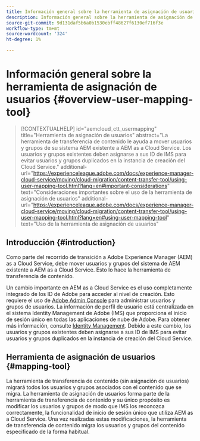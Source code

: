 ```yaml
---
title: Información general sobre la herramienta de asignación de usuarios
description: Información general sobre la herramienta de asignación de usuarios
source-git-commit: 9d131daf5b6a0b1530ebff48627f6130ef716f3e
workflow-type: tm+mt
source-wordcount: '324'
ht-degree: 1%

---
```



# Información general sobre la herramienta de asignación de usuarios {#overview-user-mapping-tool}

>[!CONTEXTUALHELP]
>id="aemcloud_ctt_usermapping"
>title="Herramienta de asignación de usuarios"
>abstract="La herramienta de transferencia de contenido le ayuda a mover usuarios y grupos de su sistema AEM existente a AEM as a Cloud Service. Los usuarios y grupos existentes deben asignarse a sus ID de IMS para evitar usuarios y grupos duplicados en la instancia de creación del Cloud Service."
>additional-url="https://experienceleague.adobe.com/docs/experience-manager-cloud-service/moving/cloud-migration/content-transfer-tool/using-user-mapping-tool.html?lang=en#important-considerations" text="Consideraciones importantes sobre el uso de la herramienta de asignación de usuarios"
>additional-url="https://experienceleague.adobe.com/docs/experience-manager-cloud-service/moving/cloud-migration/content-transfer-tool/using-user-mapping-tool.html?lang=en#using-user-mapping-tool" text="Uso de la herramienta de asignación de usuarios"

## Introducción {#introduction}

Como parte del recorrido de transición a Adobe Experience Manager (AEM) as a Cloud Service, debe mover usuarios y grupos del sistema de AEM existente a AEM as a Cloud Service. Esto lo hace la herramienta de transferencia de contenido.

Un cambio importante en AEM as a Cloud Service es el uso completamente integrado de los ID de Adobe para acceder al nivel de creación.  Esto requiere el uso de [Adobe Admin Console](https://helpx.adobe.com/es/enterprise/using/admin-console.html) para administrar usuarios y grupos de usuarios. La información de perfil de usuario está centralizada en el sistema Identity Management de Adobe (IMS) que proporciona el inicio de sesión único en todas las aplicaciones de nube de Adobe. Para obtener más información, consulte [Identity Management](https://experienceleague.adobe.com/docs/experience-manager-cloud-service/overview/what-is-new-and-different.html?lang=en#identity-management). Debido a este cambio, los usuarios y grupos existentes deben asignarse a sus ID de IMS para evitar usuarios y grupos duplicados en la instancia de creación del Cloud Service.

## Herramienta de asignación de usuarios {#mapping-tool}

La herramienta de transferencia de contenido (sin asignación de usuarios) migrará todos los usuarios y grupos asociados con el contenido que se migra. La herramienta de asignación de usuarios forma parte de la herramienta de transferencia de contenido y su único propósito es modificar los usuarios y grupos de modo que IMS los reconozca correctamente, la funcionalidad de inicio de sesión único que utiliza AEM as a Cloud Service. Una vez realizadas estas modificaciones, la herramienta de transferencia de contenido migra los usuarios y grupos del contenido especificado de la forma habitual.
